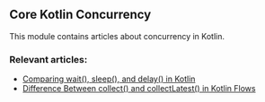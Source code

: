 ## Core Kotlin Concurrency

This module contains articles about concurrency in Kotlin.

### Relevant articles:
- [Comparing wait(), sleep(), and delay() in Kotlin](https://www.baeldung.com/kotlin/wait-sleep-delay-difference)
- [Difference Between collect() and collectLatest() in Kotlin Flows](https://www.baeldung.com/kotlin/flow-collect-vs-collectlatest)
